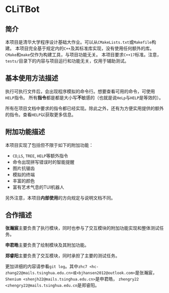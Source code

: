 # CLiTBot
## 简介
本项目是清华大学程序设计基础大作业。可以从`CMakeLists.txt`或`Makefile`构建。
本项目完全基于规定内的`C++`及其标准库实现，没有使用任何额外的库。`CMake`和`make`仅作为构建工具，与项目功能无关。
本项目要求`C++17`标准。注意，`tests/`目录下的内容与项目运行和功能无关，仅用于辅助测试。

## 基本使用方法描述
执行可执行文件后，会出现程序模拟的命令行。想要查看可用的命令，可使用`HELP`指令。
所有**指令**都是都是大小写**不**敏感的（也就是说`HeLp`与`HELP`是等效的）。

所有在项目文档中要求的指令都已经实现。除此之外，还有为方便实用提供的额外的指令。查看`HELP`以获取更多信息。

## 附加功能描述
本项目实现了包括但不限于如下的附加功能：
- `CD`,`LS`, `TREE`, `HELP`等额外指令
- 命令出现拼写错误时的智能提醒
- 图片抗锯齿
- 模拟的终端
- 丰富的颜色
- 富有艺术气息的TUI机器人

另外注意，本项目**内部使用**的方向规定与说明文档不同。

## 合作描述
**张瀚宸**主要负责了执行模块，同时也参与了交互模块的附加功能实现和整体测试任务。

**申君皓**主要负责了绘制模块及其附加功能。

**郑睿阳**主要负责了交互模块，同时承担了主要的测试任务。

更加详细的内容请参看`git log`。其中`zhc7 <hc-zhang22@mails.tsinghua.edu.cn>或<bjhansen2012@outlook.com>`是张瀚宸，
`Shenium <shenjh22@mails.tsinghua.edu.cn>`是申君皓，
`zhengry22 <zhengry22@mails.tsinghua.edu.cn`是郑睿阳。